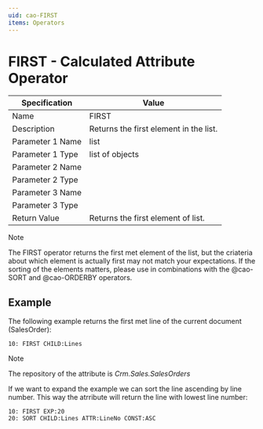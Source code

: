 ```yaml
---
uid: cao-FIRST
items: Operators
---
```


# FIRST - Calculated Attribute Operator

| Specification | Value |
| ---- | ----- |
| Name | FIRST |
| Description | Returns the first element in the list. |
| Parameter 1 Name | list |
| Parameter 1 Type | list of objects |
| Parameter 2 Name |
| Parameter 2 Type |
| Parameter 3 Name |
| Parameter 3 Type |
| Return Value | Returns the first element of list. |

> [!NOTE]
> The FIRST operator returns the first met element of the list, but the criateria about which element is actually first may not match your expectations. If the sorting of the elements matters, please use in combinations with the @cao-SORT and @cao-ORDERBY operators.

## Example

The following example returns the first met line of the current document (SalesOrder):

```
10: FIRST CHILD:Lines
```

> [!NOTE]
> The repository of the attribute is *Crm.Sales.SalesOrders*

If we want to expand the example we can sort the line ascending by line number. This way the atrribute will return the line with lowest line number:

```
10: FIRST EXP:20
20: SORT CHILD:Lines ATTR:LineNo CONST:ASC
```
